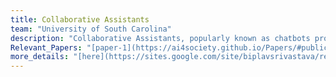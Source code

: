 ```yaml
---
title: Collaborative Assistants
team: "University of South Carolina"
description: "Collaborative Assistants, popularly known as chatbots provide an easy interface for users to obtain answers for their queries. At AI4Society, we build collaborative assistants for various applications such as information retrieval, answer election based questions, help learn puzzle solving through a series of conversations, and obtain information regarding sensor data."  
Relevant_Papers: "[paper-1](https://ai4society.github.io/Papers/#publication-2), [paper-2](https://ai4society.github.io/Papers/#publication-3)"
more_details: "[here](https://sites.google.com/site/biplavsrivastava/research-1/dialog)"
---
```



